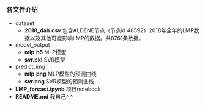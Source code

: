 
### 各文件介绍
* dataset
    * <strong>2018_dah.csv</strong> 包含ALDENE节点（节点id 48592）2018年全年的LMP数据以及其他可能影响LMP的数据。共8761条数据。
* model_output
    * <strong>mlp.h5</strong>  MLP模型
    * <strong>svr.pkl</strong>  SVR模型
* predict_img
    * <strong>mlp.png</strong>  MLP模型的预测曲线
    * <strong>svr.png </strong>SVR模型的预测曲线
* <strong>LMP_forcast.ipynb</strong> 项目notebook
* <strong>README.md</strong> 我自己^_^
